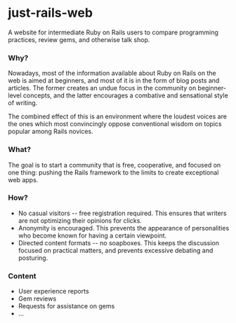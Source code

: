 # just-rails-web

A website for intermediate Ruby on Rails users to compare programming practices, review gems, and otherwise talk shop.

### Why?

Nowadays, most of the information available about Ruby on Rails on the web is aimed at beginners, and most of it is in the form of blog posts and articles. The former creates an undue focus in the community on beginner-level concepts, and the latter encourages a combative and sensational style of writing.

The combined effect of this is an
environment where the loudest voices are the ones
which most convincingly oppose conventional wisdom on topics popular among
Rails novices.

### What?

The goal is to start a community that is free, cooperative, and focused on one
thing: pushing the Rails framework to the limits to create exceptional web
apps.

### How?

* No casual visitors -- free registration required. This ensures that writers
  are not optimizing their opinions for clicks.
* Anonymity is encouraged. This prevents the appearance of personalities who
  become known for having a certain viewpoint.
* Directed content formats -- no soapboxes. This keeps the discussion focused
  on practical matters, and prevents excessive debating and posturing.

### Content

* User experience reports
* Gem reviews
* Requests for assistance on gems
* ...
